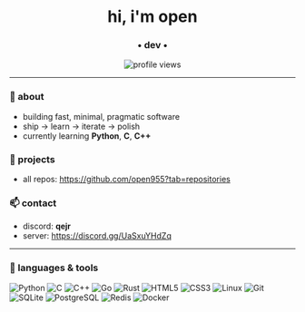 <h1 align="center">hi, i'm open</h1>
<h3 align="center">• dev • </h3>

<p align="center">
  <img src="https://komarev.com/ghpvc/?username=open955&label=views&color=8b5cf6&style=flat" alt="profile views" />
</p>

---

### 🧭 about
- building fast, minimal, pragmatic software  
- ship → learn → iterate → polish  
- currently learning **Python**, **C**, **C++**

### 🚀 projects
- all repos: https://github.com/open955?tab=repositories

### 📫 contact
- discord: **qejr**  
- server: https://discord.gg/UaSxuYHdZq

---

### 🧰 languages & tools
<p>
  <img src="https://img.shields.io/badge/Python-0e1116?logo=python&logoColor=8b5cf6" alt="Python"/>
  <img src="https://img.shields.io/badge/C-0e1116?logo=c&logoColor=8b5cf6" alt="C"/>
  <img src="https://img.shields.io/badge/C++-0e1116?logo=c%2B%2B&logoColor=8b5cf6" alt="C++"/>
  <img src="https://img.shields.io/badge/Go-0e1116?logo=go&logoColor=8b5cf6" alt="Go"/>
  <img src="https://img.shields.io/badge/Rust-0e1116?logo=rust&logoColor=8b5cf6" alt="Rust"/>
  <img src="https://img.shields.io/badge/HTML5-0e1116?logo=html5&logoColor=8b5cf6" alt="HTML5"/>
  <img src="https://img.shields.io/badge/CSS3-0e1116?logo=css3&logoColor=8b5cf6" alt="CSS3"/>
  <img src="https://img.shields.io/badge/Linux-0e1116?logo=linux&logoColor=8b5cf6" alt="Linux"/>
  <img src="https://img.shields.io/badge/Git-0e1116?logo=git&logoColor=8b5cf6" alt="Git"/>
  <img src="https://img.shields.io/badge/SQLite-0e1116?logo=sqlite&logoColor=8b5cf6" alt="SQLite"/>
  <img src="https://img.shields.io/badge/PostgreSQL-0e1116?logo=postgresql&logoColor=8b5cf6" alt="PostgreSQL"/>
  <img src="https://img.shields.io/badge/Redis-0e1116?logo=redis&logoColor=8b5cf6" alt="Redis"/>
  <img src="https://img.shields.io/badge/Docker-0e1116?logo=docker&logoColor=8b5cf6" alt="Docker"/>
</p>

